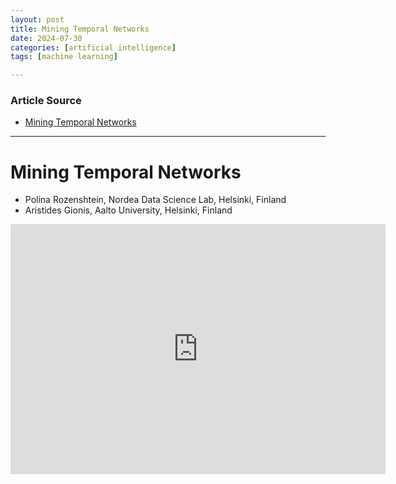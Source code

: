 ```yaml
---
layout: post
title: Mining Temporal Networks
date: 2024-07-30
categories: [artificial intelligence]
tags: [machine learning]

---
```


### Article Source


* [Mining Temporal Networks](https://www.youtube.com/watch?v=nQ8TjLlUm2E)

---



# Mining Temporal Networks 

* Polina Rozenshtein, Nordea Data Science Lab, Helsinki, Finland
* Aristides Gionis, Aalto University, Helsinki, Finland


<iframe width="600" height="400" src="https://www.youtube.com/embed/nQ8TjLlUm2E?si=LZtTZgFQTVIcudSC" title="YouTube video player" frameborder="0" allow="accelerometer; autoplay; clipboard-write; encrypted-media; gyroscope; picture-in-picture; web-share" referrerpolicy="strict-origin-when-cross-origin" allowfullscreen></iframe>